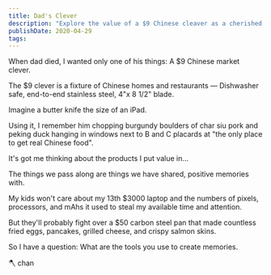 ```yaml
---
title: Dad's Clever
description: "Explore the value of a $9 Chinese cleaver as a cherished memory of a late father, and the importance of using everyday tools to create lasting memories."
publishDate: 2020-04-29
tags:
---
```


When dad died, I wanted only one of his things:
A \$9 Chinese market clever.

The \$9 clever is a fixture of Chinese homes and restaurants —
Dishwasher safe, end-to-end stainless steel, 4"x 8 1/2" blade.

Imagine a butter knife the size of an iPad.

Using it, I remember him chopping burgundy boulders of char siu pork and peking duck hanging in windows next to B and C placards at "the only place to get real Chinese food".

It's got me thinking about the products I put value in…

The things we pass along are things we have shared, positive memories with.

My kids won't care about my 13th \$3000 laptop and the numbers of pixels, processors, and mAhs it used to steal my available time and attention.

But they'll probably fight over a \$50 carbon steel pan that made countless fried eggs, pancakes, grilled cheese, and crispy salmon skins.

So I have a question:
What are the tools you use to create memories.

🪓 chan

